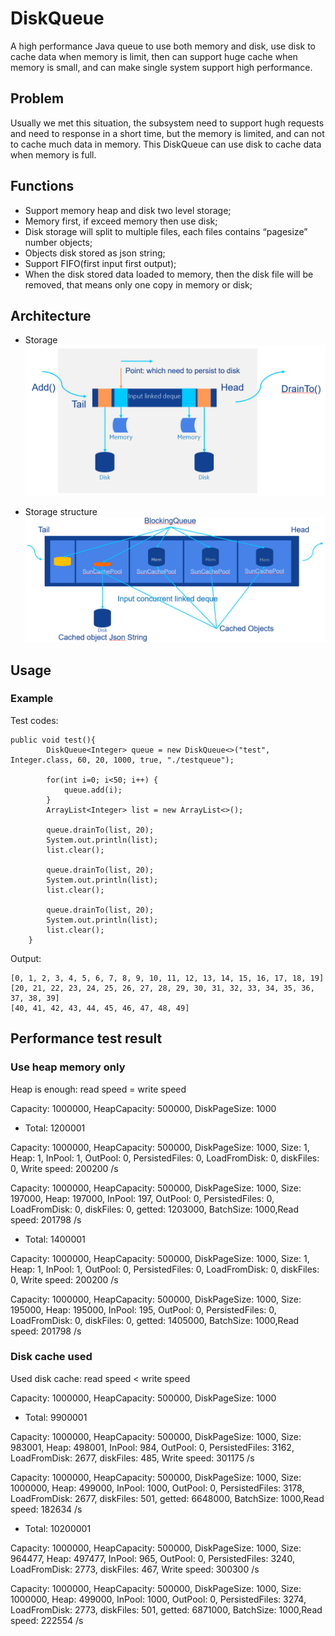 # DiskQueue
A high performance Java queue to use both memory and disk, use disk to cache data when memory is limit, then can support huge cache when memory is small, and can make single system support high performance.

## Problem
Usually we met this situation, the subsystem need to support hugh requests and need to response in a short time, but the memory is limited, and can not to cache much data in memory.
This DiskQueue can use disk to cache data when memory is full.

## Functions
- Support memory heap and disk two level storage;
- Memory first, if exceed memory then use disk;
- Disk storage will split to multiple files, each files contains “pagesize” number objects;
- Objects disk stored as json string;
- Support FIFO(first input first output);
- When the disk stored data loaded to memory, then the disk file will be removed, that means only one copy in memory or disk;

## Architecture
- Storage
![Storage Architecture](./doc/images/architecture.PNG)

- Storage structure
![Storage structure](./doc/images/storage.PNG)

## Usage

### Example
Test codes:
```
public void test(){
        DiskQueue<Integer> queue = new DiskQueue<>("test", Integer.class, 60, 20, 1000, true, "./testqueue");

        for(int i=0; i<50; i++) {
            queue.add(i);
        }
        ArrayList<Integer> list = new ArrayList<>();

        queue.drainTo(list, 20);
        System.out.println(list);
        list.clear();

        queue.drainTo(list, 20);
        System.out.println(list);
        list.clear();

        queue.drainTo(list, 20);
        System.out.println(list);
        list.clear();
    }
```
Output:
```
[0, 1, 2, 3, 4, 5, 6, 7, 8, 9, 10, 11, 12, 13, 14, 15, 16, 17, 18, 19]
[20, 21, 22, 23, 24, 25, 26, 27, 28, 29, 30, 31, 32, 33, 34, 35, 36, 37, 38, 39]
[40, 41, 42, 43, 44, 45, 46, 47, 48, 49]

```

## Performance test result
### Use heap memory only
Heap is enough: read speed = write speed

Capacity: 1000000, HeapCapacity: 500000, DiskPageSize: 1000

- Total: 1200001

Capacity: 1000000, HeapCapacity: 500000, DiskPageSize: 1000, Size: 1, Heap: 1, InPool: 1, OutPool: 0, PersistedFiles: 0, LoadFromDisk: 0, diskFiles: 0, Write speed: 200200 /s

Capacity: 1000000, HeapCapacity: 500000, DiskPageSize: 1000, Size: 197000, Heap: 197000, InPool: 197, OutPool: 0, PersistedFiles: 0, LoadFromDisk: 0, diskFiles: 0, getted: 1203000, BatchSize: 1000,Read speed: 201798 /s

- Total: 1400001

Capacity: 1000000, HeapCapacity: 500000, DiskPageSize: 1000, Size: 1, Heap: 1, InPool: 1, OutPool: 0, PersistedFiles: 0, LoadFromDisk: 0, diskFiles: 0, Write speed: 200200 /s

Capacity: 1000000, HeapCapacity: 500000, DiskPageSize: 1000, Size: 195000, Heap: 195000, InPool: 195, OutPool: 0, PersistedFiles: 0, LoadFromDisk: 0, diskFiles: 0, getted: 1405000, BatchSize: 1000,Read speed: 201798 /s

### Disk cache used
Used disk cache: read speed < write speed

Capacity: 1000000, HeapCapacity: 500000, DiskPageSize: 1000

- Total: 9900001

Capacity: 1000000, HeapCapacity: 500000, DiskPageSize: 1000, Size: 983001, Heap: 498001, InPool: 984, OutPool: 0, PersistedFiles: 3162, LoadFromDisk: 2677, diskFiles: 485, Write speed: 301175 /s

Capacity: 1000000, HeapCapacity: 500000, DiskPageSize: 1000, Size: 1000000, Heap: 499000, InPool: 1000, OutPool: 0, PersistedFiles: 3178, LoadFromDisk: 2677, diskFiles: 501, getted: 6648000, BatchSize: 1000,Read speed: 182634 /s

- Total: 10200001

Capacity: 1000000, HeapCapacity: 500000, DiskPageSize: 1000, Size: 964477, Heap: 497477, InPool: 965, OutPool: 0, PersistedFiles: 3240, LoadFromDisk: 2773, diskFiles: 467, Write speed: 300300 /s

Capacity: 1000000, HeapCapacity: 500000, DiskPageSize: 1000, Size: 1000000, Heap: 499000, InPool: 1000, OutPool: 0, PersistedFiles: 3274, LoadFromDisk: 2773, diskFiles: 501, getted: 6871000, BatchSize: 1000,Read speed: 222554 /s

